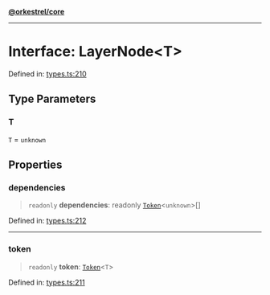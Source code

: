[**@orkestrel/core**](../index.md)

***

# Interface: LayerNode\<T\>

Defined in: [types.ts:210](https://github.com/orkestrel/core/blob/36bb4ac962a6eb83d3b3b7e1d15ed7b2fd751427/src/types.ts#L210)

## Type Parameters

### T

`T` = `unknown`

## Properties

### dependencies

> `readonly` **dependencies**: readonly [`Token`](../type-aliases/Token.md)\<`unknown`\>[]

Defined in: [types.ts:212](https://github.com/orkestrel/core/blob/36bb4ac962a6eb83d3b3b7e1d15ed7b2fd751427/src/types.ts#L212)

***

### token

> `readonly` **token**: [`Token`](../type-aliases/Token.md)\<`T`\>

Defined in: [types.ts:211](https://github.com/orkestrel/core/blob/36bb4ac962a6eb83d3b3b7e1d15ed7b2fd751427/src/types.ts#L211)

